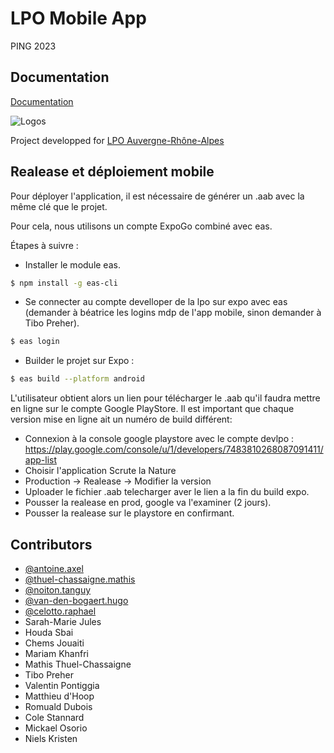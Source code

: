 
# LPO Mobile App

PING 2023 


## Documentation

[Documentation](https://devops.telecomste.fr/antoine.axel/lpo-mobapp/-/wikis/Documentation)


![Logos](https://auvergne-rhone-alpes.lpo.fr/wp-content/uploads/LPO_AuRA.svg)


Project developped for [LPO Auvergne-Rhône-Alpes](https//auvergne-rhone-alpes.lpo.fr/)


## Realease et déploiement mobile

Pour déployer l'application, il est nécessaire de générer un .aab avec la même clé que le projet.

Pour cela, nous utilisons un compte ExpoGo combiné avec eas.

Étapes à suivre :
- Installer le module eas.
```bash
$ npm install -g eas-cli
```
- Se connecter au compte develloper de la lpo sur expo avec eas (demander à béatrice les logins mdp de l'app mobile, sinon demander à Tibo Preher).
```bash
$ eas login
```
- Builder le projet sur Expo :
```bash
$ eas build --platform android
```

L'utilisateur obtient alors un lien pour télécharger le .aab qu'il faudra mettre en ligne sur le compte
Google PlayStore. Il est important que chaque version mise en ligne ait un numéro de build
différent:
- Connexion à la console google playstore avec le compte devlpo : https://play.google.com/console/u/1/developers/7483810268087091411/app-list
- Choisir l'application Scrute la Nature
- Production -> Realease -> Modifier la version
- Uploader le fichier .aab telecharger aver le lien a la fin du build expo.
- Pousser la realease en prod, google va l'examiner (2 jours).
- Pousser la realease sur le playstore en confirmant.



## Contributors

- [@antoine.axel](https://devops.telecomste.fr/antoine.axel)
- [@thuel-chassaigne.mathis](https://devops.telecomste.fr/thuel-chassaigne.mathis)
- [@noiton.tanguy](https://devops.telecomste.fr/noiton.tanguy)
- [@van-den-bogaert.hugo](https://devops.telecomste.fr/van-den-bogaert.hugo)
- [@celotto.raphael](https://devops.telecomste.fr/celotto.raphael)
- Sarah-Marie Jules
- Houda Sbai
- Chems Jouaiti
- Mariam Khanfri
- Mathis Thuel-Chassaigne
- Tibo Preher
- Valentin Pontiggia
- Matthieu d'Hoop
- Romuald Dubois
- Cole Stannard
- Mickael Osorio
- Niels Kristen

